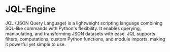 # JQL-Engine
 JQL (JSON Query Language) is a lightweight scripting language combining SQL-like commands with Python's flexibility. It enables querying, manipulating, and transforming JSON datasets with ease. JQL supports filters, computations, custom Python functions, and module imports, making it powerful yet simple to use.
